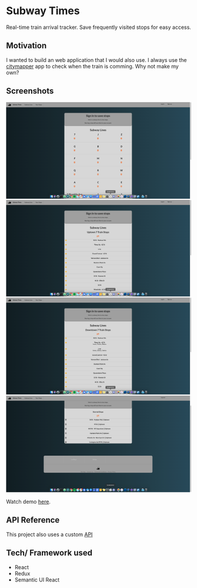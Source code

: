 # Subway Times
Real-time train arrival tracker. Save frequently visited stops for easy access.

## Motivation
I wanted to build an web application that I would also use. I always use the [citymapper](https://citymapper.com/?lang=en) app to check when the train is comming. Why not make my own? 

## Screenshots
![Alt text](/public/Screen-Shot-1.png)
![Alt text](/public/Screen-Shot-2.png)
![Alt text](/public/Screen-Shot-3.png)
![Alt text](/public/Screen-Shot-4.png)

Watch demo [here](https://www.youtube.com/watch?v=t3XDmlmhTqw&feature=youtu.be).

## API Reference
This project also uses a custom [API](https://github.com/loripb/subway-times-api)

## Tech/ Framework used
* React
* Redux
* Semantic UI React
